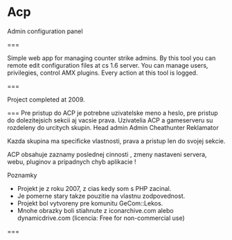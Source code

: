 Acp
===

Admin configuration panel

===

Simple web app for managing counter strike admins.
By this tool you can remote edit configuration files at cs 1.6 server.
You can manage users, privilegies, control AMX plugins.
Every action at this tool is logged.

===

Project completed at 2009.

===
Pre pristup do ACP je potrebne uzivatelske meno
a heslo, pre pristup do dolezitejsich sekcii aj
vacsie prava. Uzivatelia ACP a gameserveru su
rozdeleny do urcitych skupin.
Head admin
Admin
Cheathunter
Reklamator
 

Kazda skupina ma specificke vlastnosti, prava a pristup len do svojej sekcie.
 
ACP obsahuje zaznamy poslednej cinnosti ,
zmeny nastaveni servera, webu, pluginov a
pripadnych chyb aplikacie !
 
Poznamky
 - Projekt je z roku 2007, z cias kedy som s PHP zacinal.
 - Je pomerne stary takze pouzitie na vlastnu zodpovednost. 
 - Projekt bol vytvoreny pre komunitu GeCom::Lekos.
 - Mnohe obrazky boli stiahnute z iconarchive.com alebo dynamicdrive.com
 (licencia: Free for non-commercial use)

===

